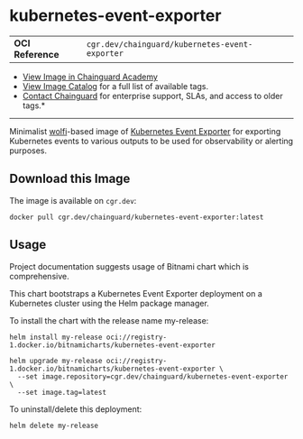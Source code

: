 <!--monopod:start-->
# kubernetes-event-exporter
| | |
| - | - |
| **OCI Reference** | `cgr.dev/chainguard/kubernetes-event-exporter` |


* [View Image in Chainguard Academy](https://edu.chainguard.dev/chainguard/chainguard-images/reference/kubernetes-event-exporter/overview/)
* [View Image Catalog](https://console.enforce.dev/images/catalog) for a full list of available tags.
* [Contact Chainguard](https://www.chainguard.dev/chainguard-images) for enterprise support, SLAs, and access to older tags.*

---
<!--monopod:end-->

<!--overview:start-->
Minimalist [wolfi](https://github.com/wolfi-dev)-based image of [Kubernetes Event Exporter](https://github.com/resmoio/kubernetes-event-exporter) for exporting Kubernetes events to various outputs to be used for observability or alerting purposes.
<!--overview:end-->

<!--getting:start-->
## Download this Image
The image is available on `cgr.dev`:

```
docker pull cgr.dev/chainguard/kubernetes-event-exporter:latest
```
<!--getting:end-->

<!--body:start-->
## Usage

Project documentation suggests usage of Bitnami chart which is comprehensive.

This chart bootstraps a Kubernetes Event Exporter deployment on a Kubernetes cluster using 
the Helm package manager.

To install the chart with the release name my-release:

```
helm install my-release oci://registry-1.docker.io/bitnamicharts/kubernetes-event-exporter

helm upgrade my-release oci://registry-1.docker.io/bitnamicharts/kubernetes-event-exporter \
  --set image.repository=cgr.dev/chainguard/kubernetes-event-exporter \
  --set image.tag=latest

```

To uninstall/delete this deployment:

```
helm delete my-release
```
<!--body:end-->
